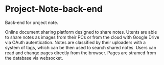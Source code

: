 # Project-Note-back-end
Back-end for project note.

Online document sharing platform designed to share notes.
Utents are able to share notes as images from their PCs or from the cloud with Google Drive via OAuth autentication.
Notes are classified by their uploaders with a system of tags, which can be then used to search shared notes.
Users can read and change pages directly from the browser.
Pages are stramed from the database via websocket.
